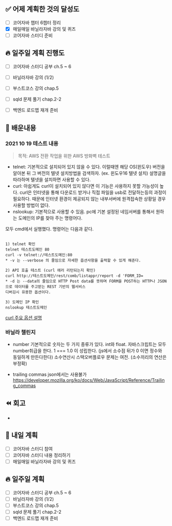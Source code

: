 ## ✅ 어제 계획한 것의 달성도
- [ ] 코어자바 챕터 6챕터 정리
- [x] 매일매일 바닐라자바 강의 및 퀴즈
- [ ] 코어자바 스터디 준비

## 🔥 일주일 계획 진행도
- [ ] 코어자바 스터디 공부 ch.5 ~ 6
- [ ] 바닐라자바 강의 (1/2)
- [ ] 부스트코스 강의 chap.5
- [ ] sqld 문제 풀기 chap.2-2
- [ ] 백엔드 로드맵 재개 준비


## 💬 배운내용
### 2021 10 19 테스트 내용
> 목적: AWS 전환 작업을 위한 AWS 방화벽 테스트
  - telnet: 기본적으로 설치되어 있지 않을 수 있다. 이럴때엔 해당 OS(윈도우) 버전을 알아본 뒤 그 버전의 텔넷 설치방법을 검색하자. (ex. 윈도우16 텔넷 설치) 설명글을 따라하며 텔넷을 설치하면 사용할 수 있다.
  - curl: 아쉽게도 curl이 설치되어 있지 않다면 이 기능은 사용하지 못할 가능성이 높다. curl은 인터넷을 통해 다운로드 받거나 직접 파일을 usb로 전달하는등의 과정이 필요하다. 때문에 인터넷 환경이 제공되지 않는 내부서버에 원격접속한 상황일 경우 사용할 방법이 없다.
  - nslookup: 기본적으로 사용할 수 있음. pc에 기본 설정된 네임서버를 통해서 원하는 도메인의 IP를 찾아 주는 명령어다.

모두 cmd에서 실행했다. 명령어는 다음과 같다.
```text

1) telnet 확인
telnet 테스트도메인 80
curl -v telnet://테스트도메인:80
* -v 는 --verbose 의 줄임으로 자세한 옵션사항을 출력할 수 있게 해준다.

2) API 호출 테스트 (curl 에러 리턴되는지 확인)
curl http://테스트도메인/rest/comb/listappr/report -d 'FORM_ID=
* -d 는 --data의 줄임으로 HTTP Post data를 뜻하며 FORM을 POST하는 HTTP나 JSON으로 데이터를 주고받는 REST 기반의 웹서비스 
디버깅시 유용한 옵션이다.

3) 도메인 IP 확인
nslookup 테스트도메인

```
[curl 주요 옵션 설명](https://kim-dragon.tistory.com/47)

### 바닐라 챌린지
- number
  기본적으로 숫자는 두 가지 종류가 있다. int와 float.
  자바스크립트는 모두 number취급을 한다. 1 === 1.0 이 성립한다. (js에서 소수점 뒤가 0 이면 정수와 동일하게 만든다한다)
  소수연산시 스택오버플로우 문제는 여전. (소수끼리의 연산은 부정확)

- trailing commas
  json에서는 사용불가
  https://developer.mozilla.org/ko/docs/Web/JavaScript/Reference/Trailing_commas

## ⏪ 회고
-


## 🔰 내일 계획
- [ ] 코어자바 스터디 참여
- [ ] 코어자바 스터디 내용 정리하기
- [ ] 매일매일 바닐라자바 강의 및 퀴즈

## 🔥 일주일 계획
- [ ] 코어자바 스터디 공부 ch.5 ~ 6
- [ ] 바닐라자바 강의 (1/2)
- [ ] 부스트코스 강의 chap.5
- [ ] sqld 문제 풀기 chap.2-2
- [ ] 백엔드 로드맵 재개 준비